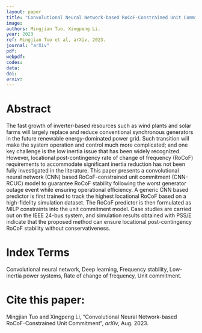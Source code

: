 ```yaml
---
layout: paper
title: "Convolutional Neural Network-based RoCoF-Constrained Unit Commitment"
image: 
authors: Mingjian Tuo, Xingpeng Li.
year: 2023
ref: Mingjian Tuo et al, arXiv, 2023.
journal: "arXiv"
pdf: 
webpdf: 
codes: 
data: 
doi: 
arxiv: 
---
```


# Abstract
The fast growth of inverter-based resources such as wind plants and solar farms will largely replace and reduce conventional synchronous generators in the future renewable energy-dominated power grid. Such transition will make the system operation and control much more complicated; and one key challenge is the low inertia issue that has been widely recognized. However,  locational post-contingency rate of change of frequency (RoCoF) requirements to accommodate significant inertia reduction has not been fully investigated in the literature. This paper presents a convolutional neural network (CNN) based RoCoF-constrained unit commitment (CNN-RCUC) model to guarantee RoCoF stability following the worst generator outage event while ensuring operational efficiency. A generic CNN based predictor is first trained to track the highest locational RoCoF based on a high-fidelity simulation dataset. The RoCoF predictor is then formulated as MILP constraints into the unit commitment model. Case studies are carried out on the IEEE 24-bus system, and simulation results obtained with PSS/E indicate that the proposed method can ensure locational post-contingency RoCoF stability without conservativeness.

# Index Terms
Convolutional neural network, Deep learning, Frequency stability, Low-inertia power systems, Rate of change of frequency, Unit commitment.

# Cite this paper:
Mingjian Tuo and Xingpeng Li, “Convolutional Neural Network-based RoCoF-Constrained Unit Commitment”, *arXiv*, Aug. 2023.

